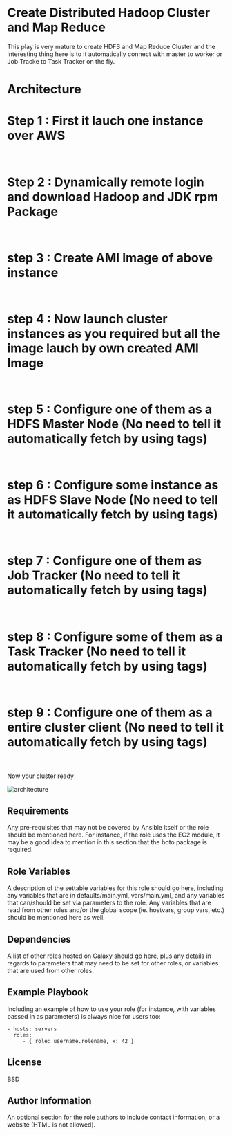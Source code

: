 Create Distributed Hadoop Cluster and Map Reduce
=========

This play is very mature to create HDFS and Map Reduce Cluster and the interesting thing here is to it automatically connect with master to worker or Job Tracke to Task Tracker on the fly.

Architecture
============
# Step 1 : First it lauch one instance over AWS <br/><br/>
# Step 2 : Dynamically remote login and download Hadoop and JDK rpm Package<br/><br/>
# step 3 : Create AMI Image of above instance<br/><br/>
# step 4 : Now launch cluster instances as you required but all the image lauch by own created AMI Image<br/><br/>
# step 5 : Configure one of them as a HDFS Master Node (No need to tell it automatically fetch by using tags)<br/><br/>
# step 6 : Configure some instance as as HDFS Slave Node (No need to tell it automatically fetch by using tags)<br/><br/>
# step 7 : Configure one of them as Job Tracker (No need to tell it automatically fetch by using tags)<br/><br/>
# step 8 : Configure some of them as a Task Tracker (No need to tell it automatically fetch by using tags)<br/><br/>
# step 9 : Configure one of them as a entire cluster client (No need to tell it automatically fetch by using tags)<br/><br/>

Now your cluster ready


![architecture](https://github.com/MDMOQADDAS/Private-Images/blob/main/j.png)

Requirements
------------

Any pre-requisites that may not be covered by Ansible itself or the role should be mentioned here. For instance, if the role uses the EC2 module, it may be a good idea to mention in this section that the boto package is required.

Role Variables
--------------

A description of the settable variables for this role should go here, including any variables that are in defaults/main.yml, vars/main.yml, and any variables that can/should be set via parameters to the role. Any variables that are read from other roles and/or the global scope (ie. hostvars, group vars, etc.) should be mentioned here as well.

Dependencies
------------

A list of other roles hosted on Galaxy should go here, plus any details in regards to parameters that may need to be set for other roles, or variables that are used from other roles.

Example Playbook
----------------

Including an example of how to use your role (for instance, with variables passed in as parameters) is always nice for users too:

    - hosts: servers
      roles:
         - { role: username.rolename, x: 42 }

License
-------

BSD

Author Information
------------------

An optional section for the role authors to include contact information, or a website (HTML is not allowed).
